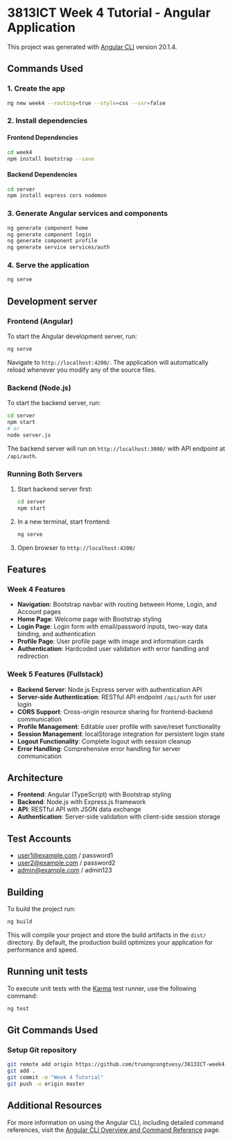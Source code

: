 # 3813ICT Week 4 Tutorial - Angular Application

This project was generated with [Angular CLI](https://github.com/angular/angular-cli) version 20.1.4.

## Commands Used

### 1. Create the app
```bash
ng new week4 --routing=true --style=css --ssr=false
```

### 2. Install dependencies

#### Frontend Dependencies
```bash
cd week4
npm install bootstrap --save
```

#### Backend Dependencies
```bash
cd server
npm install express cors nodemon
```

### 3. Generate Angular services and components
```bash
ng generate component home
ng generate component login
ng generate component profile
ng generate service services/auth
```

### 4. Serve the application
```bash
ng serve
```

## Development server

### Frontend (Angular)
To start the Angular development server, run:

```bash
ng serve
```

Navigate to `http://localhost:4200/`. The application will automatically reload whenever you modify any of the source files.

### Backend (Node.js)
To start the backend server, run:

```bash
cd server
npm start
# or
node server.js
```

The backend server will run on `http://localhost:3000/` with API endpoint at `/api/auth`.

### Running Both Servers
1. Start backend server first:
   ```bash
   cd server
   npm start
   ```

2. In a new terminal, start frontend:
   ```bash
   ng serve
   ```

3. Open browser to `http://localhost:4200/`

## Features

### Week 4 Features
- **Navigation**: Bootstrap navbar with routing between Home, Login, and Account pages
- **Home Page**: Welcome page with Bootstrap styling
- **Login Page**: Login form with email/password inputs, two-way data binding, and authentication
- **Profile Page**: User profile page with image and information cards
- **Authentication**: Hardcoded user validation with error handling and redirection

### Week 5 Features (Fullstack)
- **Backend Server**: Node.js Express server with authentication API
- **Server-side Authentication**: RESTful API endpoint `/api/auth` for user login
- **CORS Support**: Cross-origin resource sharing for frontend-backend communication
- **Profile Management**: Editable user profile with save/reset functionality
- **Session Management**: localStorage integration for persistent login state
- **Logout Functionality**: Complete logout with session cleanup
- **Error Handling**: Comprehensive error handling for server communication

## Architecture

- **Frontend**: Angular (TypeScript) with Bootstrap styling
- **Backend**: Node.js with Express.js framework
- **API**: RESTful API with JSON data exchange
- **Authentication**: Server-side validation with client-side session storage

## Test Accounts

- user1@example.com / password1
- user2@example.com / password2  
- admin@example.com / admin123

## Building

To build the project run:

```bash
ng build
```

This will compile your project and store the build artifacts in the `dist/` directory. By default, the production build optimizes your application for performance and speed.

## Running unit tests

To execute unit tests with the [Karma](https://karma-runner.github.io) test runner, use the following command:

```bash
ng test
```

## Git Commands Used

### Setup Git repository
```bash
git remote add origin https://github.com/truongcongtuesy/3813ICT-week4.git
git add .
git commit -m "Week 4 Tutorial"
git push -u origin master
```

## Additional Resources

For more information on using the Angular CLI, including detailed command references, visit the [Angular CLI Overview and Command Reference](https://angular.dev/tools/cli) page.
